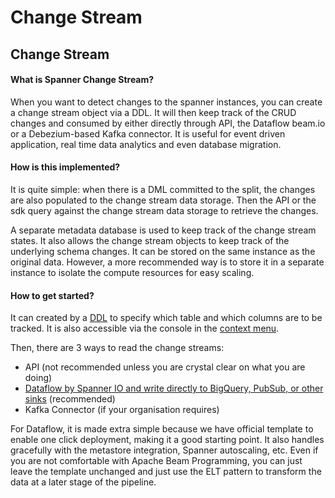 # Change Stream

## Change Stream

#### What is Spanner Change Stream?

When you want to detect changes to the spanner instances, you can create a change stream object via a DDL. It will then keep track of the CRUD changes and consumed by either directly through API, the Dataflow beam.io or a Debezium-based Kafka connector. It is useful for event driven application, real time data analytics and even database migration.

#### How is this implemented?

It is quite simple: when there is a DML committed to the split, the changes are also populated to the change stream data storage. Then the API or the sdk query against the change stream data storage to retrieve the changes.

A separate metadata database is used to keep track of the change stream states. It also allows the change stream objects to keep track of the underlying schema changes. It can be stored on the same instance as the original data. However, a more recommended way is to store it in a separate instance to isolate the compute resources for easy scaling.

#### How to get started?

It can created by a [DDL](https://cloud.google.com/spanner/docs/change-streams/manage#watch-entire-db) to specify which table and which columns are to be tracked. It is also accessible via the console in the [context menu](https://cloud.google.com/spanner/docs/change-streams/manage#view-change-streams).

Then, there are 3 ways to read the change streams:

* API (not recommended unless you are crystal clear on what you are doing)
* [Dataflow by Spanner IO and write directly to BigQuery, PubSub, or other sinks](https://cloud.google.com/spanner/docs/change-streams/use-dataflow) (recommended)
* Kafka Connector (if your organisation requires)

For Dataflow, it is made extra simple because we have official template to enable one click deployment, making it a good starting point. It also handles gracefully with the metastore integration, Spanner autoscaling, etc. Even if you are not comfortable with Apache Beam Programming, you can just leave the template unchanged and just use the ELT pattern to transform the data at a later stage of the pipeline.
